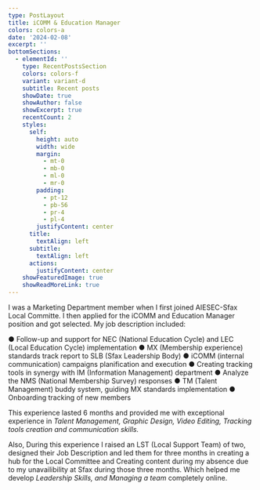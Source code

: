 ```yaml
---
type: PostLayout
title: iCOMM & Education Manager
colors: colors-a
date: '2024-02-08'
excerpt: ''
bottomSections:
  - elementId: ''
    type: RecentPostsSection
    colors: colors-f
    variant: variant-d
    subtitle: Recent posts
    showDate: true
    showAuthor: false
    showExcerpt: true
    recentCount: 2
    styles:
      self:
        height: auto
        width: wide
        margin:
          - mt-0
          - mb-0
          - ml-0
          - mr-0
        padding:
          - pt-12
          - pb-56
          - pr-4
          - pl-4
        justifyContent: center
      title:
        textAlign: left
      subtitle:
        textAlign: left
      actions:
        justifyContent: center
    showFeaturedImage: true
    showReadMoreLink: true
---
```

I was a Marketing Department member when I first joined AIESEC-Sfax Local Committe. I then applied for the iCOMM and Education Manager position and got selected. My job description included:


● Follow-up and support for NEC (National Education Cycle) and LEC (Local Education Cycle) implementation 
● MX (Membership experience) standards track report to SLB (Sfax Leadership Body)
● iCOMM (internal communication) campaigns planification and execution
● Creating tracking tools in synergy with IM (Information Management) department
● Analyze the NMS (National Membership Survey) responses
● TM (Talent Management) buddy system, guiding MX standards implementation
● Onboarding tracking of new members


This experience lasted 6 months and provided me with exceptional experience in *Talent Management, Graphic Design, Video Editing, Tracking tools creation and communication skills.* 


Also, During this experience I raised an LST (Local Support Team) of two, designed their Job Description and led them for three months in creating a hub for the Local Committee and Creating content during my absence due to my unavailibility at Sfax during those three months. Which helped me develop *Leadership Skills, and Managing a team* completely online.
